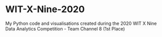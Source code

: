 # WIT-X-Nine-2020
My Python code and visualisations created during the 2020 WIT X Nine Data Analytics Competition - Team Channel 8 (1st Place)
